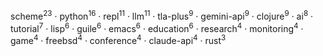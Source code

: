 scheme<sup>23</sup> · python<sup>16</sup> · repl<sup>11</sup> · llm<sup>11</sup> · tla-plus<sup>9</sup> · gemini-api<sup>9</sup> · clojure<sup>9</sup> · ai<sup>8</sup> · tutorial<sup>7</sup> · lisp<sup>6</sup> · guile<sup>6</sup> · emacs<sup>6</sup> · education<sup>6</sup> · research<sup>4</sup> · monitoring<sup>4</sup> · game<sup>4</sup> · freebsd<sup>4</sup> · conference<sup>4</sup> · claude-api<sup>4</sup> · rust<sup>3</sup>

